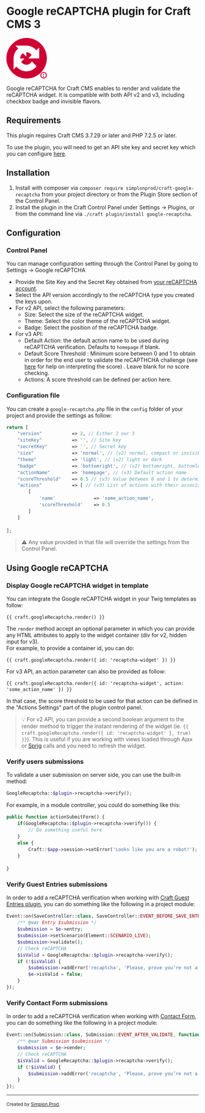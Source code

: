 # Google reCAPTCHA plugin for Craft CMS 3

![](logo.png)

Google reCAPTCHA for Craft CMS enables to render and validate the reCAPTCHA widget. It is compatible with both API v2 and v3, including checkbox badge and invisible flavors.

## Requirements

This plugin requires Craft CMS 3.7.29 or later and PHP 7.2.5 or later.

To use the plugin, you will need to get an API site key and secret key which you can configure [here](https://www.google.com/recaptcha/admin).

## Installation

1. Install with composer via `composer require simplonprod/craft-google-recaptcha` from your project directory or from the Plugin Store section of the Control Panel.
2. Install the plugin in the Craft Control Panel under Settings → Plugins, or from the command line via `./craft plugin/install google-recaptcha`.


## Configuration

### Control Panel

You can manage configuration setting through the Control Panel by going to Settings → Google reCAPTCHA

* Provide the Site Key and the Secret Key obtained from [your reCAPTCHA account](https://www.google.com/recaptcha/admin).
* Select the API version accordingly to the reCAPTCHA type you created the keys upon.
* For v2 API, select the following parameters: 
	* Size: Select the size of the reCAPTCHA widget. 
	* Theme: Select the color theme of the reCAPTCHA widget.
	* Badge: Select the position of the reCAPTCHA badge.
* For v3 API: 
	* Default Action: the default action name to be used during reCAPTCHA verification. Defaults to `homepage` if blank.
	* Default Score Threshold : Minimum score between 0 and 1 to obtain in order for the end user to validate the reCAPTHCHA challenge (see [here](https://developers.google.com/recaptcha/docs/v3#interpreting_the_score) for help on interpreting the score)
. Leave blank for no score checking. 	
	* Actions: A score threshold can be defined per action here.

### Configuration file

You can create a `google-recaptcha.php` file in the `config` folder of your project and provide the settings as follow:

```php
return [
    "version"   		=> 2, // Either 2 our 3
    "siteKey"   		=> '', // Site key
    "secretKey" 		=> '', // Secret key
    "size"      		=> 'normal', // (v2) normal, compact or invisible
    "theme"     		=> 'light', // (v2) light or dark
    "badge"     		=> 'bottomright', // (v2) bottomright, bottomleft or inline
    "actionName"        => 'homepage', // (v3) Default action name
    "scoreThreshold"	=> 0.5 // (v3) Value between 0 and 1 to determine the minimum score to validate
    "actions"			=> [ // (v3) List of actions with their associated score threshold value (see the template part below to know how to specify the action parameter in the render method)
    	[
    		'name' 				=> 'some_action_name',
    		'scoreThreshold' 	=> 0.5
    	]
    ]
    
];
```

> ⚠️ Any value provided in that file will override the settings from the Control Panel.

## Using Google reCAPTCHA

### Display Google reCAPTCHA widget in template

You can integrate the Google reCAPTCHA widget in your Twig templates as follow:

```twig
{{ craft.googleRecaptcha.render() }}
```

The `render` method accept an optional parameter in which you can provide any HTML attributes to apply to the widget container (div for v2, hidden input for v3).  
For example, to provide a container id, you can do:


```twig
{{ craft.googleRecaptcha.render({ id: 'recaptcha-widget' }) }}
```

For v3 API, an action parameter can also be provided as follow:

```twig
{{ craft.googleRecaptcha.render({ id: 'recaptcha-widget', action: 'some_action_name' }) }}
```

In that case, the score threshold to be used for that action can be defined in the "Actions Settings" part of the plugin control panel.

> 💡 For v2 API, you can provide a second boolean argument to the render method to trigger the instant rendering of the widget (ie. `{{ craft.googleRecaptcha.render({ id: 'recaptcha-widget' }, true) }}`). 
> This is useful if you are working with views loaded through Ajax or [Sprig](https://plugins.craftcms.com/sprig) calls and you need to refresh the widget.

### Verify users submissions

To validate a user submission on server side, you can use the built-in method:

```php
GoogleRecaptcha::$plugin->recaptcha->verify();
```

For example, in a module controller, you could do something like this:

```php
public function actionSubmitForm() {
	if(GoogleRecaptcha::$plugin->recaptcha->verify()) {
		// Do something useful here
	}
	else {
		Craft::$app->session->setError('Looks like you are a robot!');
	}

}
```

### Verify Guest Entries submissions

In order to add a reCAPTCHA verification when working with [Craft Guest Entries plugin](https://plugins.craftcms.com/guest-entries), you can do something like the following in a project module:

```php
Event::on(SaveController::class, SaveController::EVENT_BEFORE_SAVE_ENTRY, function (SaveEvent $e) {
    /** @var Entry $submission */
    $submission = $e->entry;
    $submission->setScenario(Element::SCENARIO_LIVE);
    $submission->validate();
    // Check reCAPTCHA
    $isValid = GoogleRecaptcha::$plugin->recaptcha->verify();
    if (!$isValid) {
        $submission->addError('recaptcha', 'Please, prove you’re not a robot.');
        $e->isValid = false;
    }
});
```

### Verify Contact Form submissions

In order to add a reCAPTCHA verification when working with [Contact Form](https://plugins.craftcms.com/contact-form), you can do something like the following in a project module:

```php
Event::on(Submission::class, Submission::EVENT_AFTER_VALIDATE, function(Event $e) {
    /** @var Submission $submission */
    $submission = $e->sender;
    // Check reCAPTCHA
    $isValid = GoogleRecaptcha::$plugin->recaptcha->verify();
    if (!$isValid) {
        $submission->addError('recaptcha', 'Please, prove you’re not a robot.');
    }
});

```

---

<small>Created by [Simplon.Prod](https://www.simplonprod.co/).</small>

